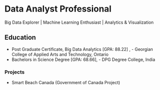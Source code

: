 #  Data Analyst Professional
Big Data Explorer | Machine Learning Enthusiast | Analytics & Visualization

## Education
- Post Graduate Certificate, Big Data Analytics [GPA: 88.22] , - Georgian College of Applied Arts and Technology, Ontario
- Bachelors in Science Degree [GPA: 68.66], - DPG Degree College, India

### Projects
- Smart Beach Canada (Government of Canada Project) 


